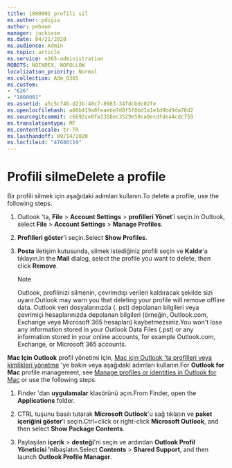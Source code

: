 ```yaml
---
title: 1800001 profili sil
ms.author: pdigia
author: pebaum
manager: jackiesm
ms.date: 04/21/2020
ms.audience: Admin
ms.topic: article
ms.service: o365-administration
ROBOTS: NOINDEX, NOFOLLOW
localization_priority: Normal
ms.collection: Adm_O365
ms.custom:
- "626"
- "1800001"
ms.assetid: a5c5cf46-d23b-40c7-8983-34fdcbdc02fe
ms.openlocfilehash: a00b419a8feaebe7d0f5f0bd1a1e1d9bd9da76d2
ms.sourcegitcommit: c6692ce0fa1358ec3529e59ca0ecdfdea4cdc759
ms.translationtype: MT
ms.contentlocale: tr-TR
ms.lasthandoff: 09/14/2020
ms.locfileid: "47680119"
---
```

# <a name="delete-a-profile"></a><span data-ttu-id="bd968-102">Profili silme</span><span class="sxs-lookup"><span data-stu-id="bd968-102">Delete a profile</span></span>

<span data-ttu-id="bd968-103">Bir profili silmek için aşağıdaki adımları kullanın.</span><span class="sxs-lookup"><span data-stu-id="bd968-103">To delete a profile, use the following steps.</span></span>
  
1. <span data-ttu-id="bd968-104">Outlook 'ta, **File** \> **Account Settings** \> **profilleri Yönet**'i seçin.</span><span class="sxs-lookup"><span data-stu-id="bd968-104">In Outlook, select **File** \> **Account Settings** \> **Manage Profiles**.</span></span>

2. <span data-ttu-id="bd968-105">**Profilleri göster**'i seçin.</span><span class="sxs-lookup"><span data-stu-id="bd968-105">Select **Show Profiles**.</span></span>

3. <span data-ttu-id="bd968-106">**Posta** iletişim kutusunda, silmek istediğiniz profili seçin ve **Kaldır**'a tıklayın.</span><span class="sxs-lookup"><span data-stu-id="bd968-106">In the **Mail** dialog, select the profile you want to delete, then click **Remove**.</span></span>

    > [!NOTE]
    > <span data-ttu-id="bd968-107">Outlook, profilinizi silmenin, çevrimdışı verileri kaldıracak şekilde sizi uyarır.</span><span class="sxs-lookup"><span data-stu-id="bd968-107">Outlook may warn you that deleting your profile will remove offline data.</span></span> <span data-ttu-id="bd968-108">Outlook veri dosyalarınızda (. pst) depolanan bilgileri veya çevrimiçi hesaplarınızda depolanan bilgileri (örneğin, Outlook.com, Exchange veya Microsoft 365 hesapları) kaybetmezsiniz.</span><span class="sxs-lookup"><span data-stu-id="bd968-108">You won't lose any information stored in your Outlook Data Files (.pst) or any information stored in your online accounts, for example Outlook.com, Exchange, or Microsoft 365 accounts.</span></span>
  
<span data-ttu-id="bd968-109">**Mac Için Outlook** profil yönetimi Için, [Mac için Outlook 'ta profilleri veya kimlikleri yönetme](https://support.office.com/article/fed2a955-74df-4a24-bef6-78a426958c4c.aspx) 'ye bakın veya aşağıdaki adımları kullanın.</span><span class="sxs-lookup"><span data-stu-id="bd968-109">For **Outlook for Mac** profile management, see [Manage profiles or identities in Outlook for Mac](https://support.office.com/article/fed2a955-74df-4a24-bef6-78a426958c4c.aspx) or use the following steps.</span></span>
  
1. <span data-ttu-id="bd968-110">Finder 'dan **uygulamalar** klasörünü açın.</span><span class="sxs-lookup"><span data-stu-id="bd968-110">From Finder, open the **Applications** folder.</span></span>

2. <span data-ttu-id="bd968-111">CTRL tuşunu basılı tutarak **Microsoft Outlook**'u sağ tıklatın ve **paket içeriğini göster**'i seçin.</span><span class="sxs-lookup"><span data-stu-id="bd968-111">Ctrl+click or right-click **Microsoft Outlook**, and then select **Show Package Contents**.</span></span>

3. <span data-ttu-id="bd968-112">Paylaşılan **içerik** \> **desteği**'ni seçin ve ardından **Outlook Profil Yöneticisi 'ni**başlatın.</span><span class="sxs-lookup"><span data-stu-id="bd968-112">Select **Contents** \> **Shared Support**, and then launch **Outlook Profile Manager**.</span></span>
